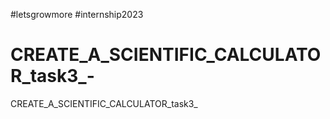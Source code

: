 #letsgrowmore
#internship2023
# CREATE_A_SCIENTIFIC_CALCULATOR_task3_-
CREATE_A_SCIENTIFIC_CALCULATOR_task3_
